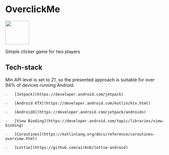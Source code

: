 # OverclickMe

<a href="https://play.google.com/store/apps/details?id=kz.flyingv.overclickme"><img src="https://play.google.com/intl/en_us/badges/images/generic/en_badge_web_generic.png" height="75"></a>

Simple clicker game for two players

## Tech-stack
Min API level is set to 21, so the presented approach is suitable for over 94% of devices running Android. 

    -   [Jetpack](https://developer.android.com/jetpack)
    
    -   [Android KTX](https://developer.android.com/kotlin/ktx.html)
    
    -   [AndroidX](https://developer.android.com/jetpack/androidx) 
    
    -   [View Binding](https://developer.android.com/topic/libraries/view-binding)
    
    -   [Coroutines](https://kotlinlang.org/docs/reference/coroutines-overview.html)
    
    -   [Lottie](https://github.com/airbnb/lottie-android)
